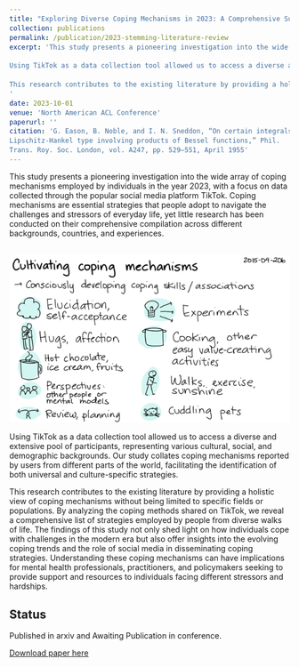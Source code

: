 ```yaml
---
title: "Exploring Diverse Coping Mechanisms in 2023: A Comprehensive Survey Across Backgrounds and Cultures"
collection: publications
permalink: /publication/2023-stemming-literature-review
excerpt: 'This study presents a pioneering investigation into the wide array of coping mechanisms employed by individuals in the year 2023, with a focus on data collected through the popular social media platform TikTok. Coping mechanisms are essential strategies that people adopt to navigate the challenges and stressors of everyday life, yet little research has been conducted on their comprehensive compilation across different backgrounds, countries, and experiences.

Using TikTok as a data collection tool allowed us to access a diverse and extensive pool of participants, representing various cultural, social, and demographic backgrounds. Our study collates coping mechanisms reported by users from different parts of the world, facilitating the identification of both universal and culture-specific strategies.

This research contributes to the existing literature by providing a holistic view of coping mechanisms without being limited to specific fields or populations. By analyzing the coping methods shared on TikTok, we reveal a comprehensive list of strategies employed by people from diverse walks of life. The findings of this study not only shed light on how individuals cope with challenges in the modern era but also offer insights into the evolving coping trends and the role of social media in disseminating coping strategies. Understanding these coping mechanisms can have implications for mental health professionals, practitioners, and policymakers seeking to provide support and resources to individuals facing different stressors and hardships.
'
date: 2023-10-01
venue: 'North American ACL Conference'
paperurl: ''
citation: 'G. Eason, B. Noble, and I. N. Sneddon, “On certain integrals of
Lipschitz-Hankel type involving products of Bessel functions,” Phil.
Trans. Roy. Soc. London, vol. A247, pp. 529–551, April 1955'
---
```


This study presents a pioneering investigation into the wide array of coping mechanisms employed by individuals in the year 2023, with a focus on data collected through the popular social media platform TikTok. Coping mechanisms are essential strategies that people adopt to navigate the challenges and stressors of everyday life, yet little research has been conducted on their comprehensive compilation across different backgrounds, countries, and experiences.

<br/><img src='/images/coping-mechanism-640x383.png'>

Using TikTok as a data collection tool allowed us to access a diverse and extensive pool of participants, representing various cultural, social, and demographic backgrounds. Our study collates coping mechanisms reported by users from different parts of the world, facilitating the identification of both universal and culture-specific strategies.

This research contributes to the existing literature by providing a holistic view of coping mechanisms without being limited to specific fields or populations. By analyzing the coping methods shared on TikTok, we reveal a comprehensive list of strategies employed by people from diverse walks of life. The findings of this study not only shed light on how individuals cope with challenges in the modern era but also offer insights into the evolving coping trends and the role of social media in disseminating coping strategies. Understanding these coping mechanisms can have implications for mental health professionals, practitioners, and policymakers seeking to provide support and resources to individuals facing different stressors and hardships.



## Status
Published in arxiv and Awaiting Publication in conference.


[Download paper here](https://arxiv.org/abs/2309.01598)